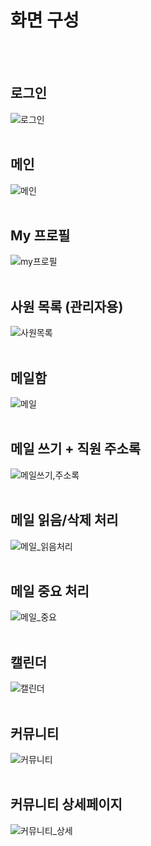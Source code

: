 # 화면 구성
<br>
<br>

## 로그인
![로그인](https://user-images.githubusercontent.com/85788300/138081905-fe801e20-fc68-40d6-aa76-583cbc963370.png)
<br>
<br>

## 메인
![메인](https://user-images.githubusercontent.com/85788300/138081952-9e49d32c-143f-47f2-ab7e-543dbca5aea1.png)
<br>
<br>

## My 프로필
![my프로필](https://user-images.githubusercontent.com/85788300/138082385-9d029ec8-fe78-4ef4-bd28-ff559fc44a2a.png)
<br>
<br>

## 사원 목록 (관리자용)
![사원목록](https://user-images.githubusercontent.com/85788300/138082149-6ca2bc1f-a6ea-4145-bf2b-21879953f7a2.png)
<br>
<br>

## 메일함
![메일](https://user-images.githubusercontent.com/85788300/138082232-66a46297-38af-4a35-97bf-dc592120040b.png)
<br>
<br>

## 메일 쓰기 + 직원 주소록
![메일쓰기,주소록](https://user-images.githubusercontent.com/85788300/138082290-6013f35e-eb80-488f-bbcd-70dc6b362ccc.png)
<br>
<br>

## 메일 읽음/삭제 처리
![메일_읽음처리](https://user-images.githubusercontent.com/85788300/138082258-88d66665-89d2-4c35-8427-17cd031f1b24.gif)
<br>
<br>

## 메일 중요 처리
![메일_중요](https://user-images.githubusercontent.com/85788300/138082333-a47f4746-102f-4b7d-86d2-df32daaeb56a.gif)
<br>
<br>

## 캘린더
![캘린더](https://user-images.githubusercontent.com/85788300/138082443-89378f97-7151-432c-9f05-25fe36b38c52.gif)
<br>
<br>

## 커뮤니티
![커뮤니티](https://user-images.githubusercontent.com/85788300/138082458-467ff4eb-dbd3-435c-896d-8729f8846bc1.png)
<br>
<br>

## 커뮤니티 상세페이지
![커뮤니티_상세](https://user-images.githubusercontent.com/85788300/138082498-cc2b636f-c969-43f7-bbcf-fe6601d481c4.png)



